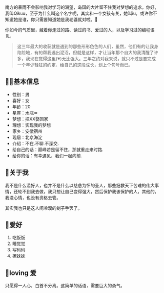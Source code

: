   南方的暴雨不会影响我对学习的渴望，岛国的大片留不住我对梦想的追求。你好，我叫Qikuu，至于为什么叫这个名字呢，其实和一个女孩有关，她叫iu，或许你不知道她是谁，你只需要知道她是我老婆就对啦。🙉
  
  你如今的气质里，藏着你走过的路、读过的书、爱过的人，以及学习过的编程语言。
  >这三年最大的收获就是遇到的那些形形色色的人们，虽然，他们有的让我身陷险地，有的帮我逃出泥沼，但就是这样，才让当年那个自大的我清醒了许多，我现在觉得这里(💗)无比强大。三年之约对我来说，就只不过是要完成一个年少轻狂的约定，给自己的这段成长，划上个句号而已。
## 👩‍🚀基本信息
* 性别：男
* 喜好：女
* 年龄：20
* 星座：水瓶♒
* 梦想：把XX娶回家
* 理想：实现我的梦想
* 家乡：安徽宿州
* 现居：北京海淀
* 介绍：不在.不聊.不深交.
* 给自己的话：巅峰若是留不住，那就重走来时路.
* 给你的话：有幸遇见，我们一起向前.

## 🦄关于我
  我不是什么滥好人，也并不是什么以慈悲为怀的圣人，那些拯救天下苦难的伟大事情，还轮不到我去做，我只想让自己变得强大，然后保护我该保护的人，其他的，我没心情，也没有资格去管。
  
  其实我也只是这人间冷漠的刽子手罢了。

## 🌈爱好
  1. 吃饭饭
  2. 睡觉觉
  3. 写码码
  4. 撩妹妹

## 💖loving 爱

  只愿得一人心，白首不分离。这简单的话语，需要巨大的勇气。
   
